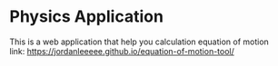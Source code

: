 # Physics Application
This is a web application that help you calculation equation of motion
<br>link: https://jordanleeeee.github.io/equation-of-motion-tool/</br>
